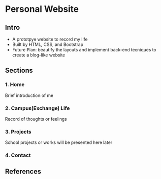# Personal Website

## Intro
   * A prototpye website to record my life
   * Built by HTML, CSS, and Bootstrap
   * Future Plan: beautify the layouts and implement back-end tecniques to create a blog-like website

## Sections
### 1. Home  
   Brief introduction of me

### 2. Campus(Exchange) Life  
   Record of thoughts or feelings

### 3. Projects  
   School projects or works will be presented here later
   
### 4. Contact

## References
